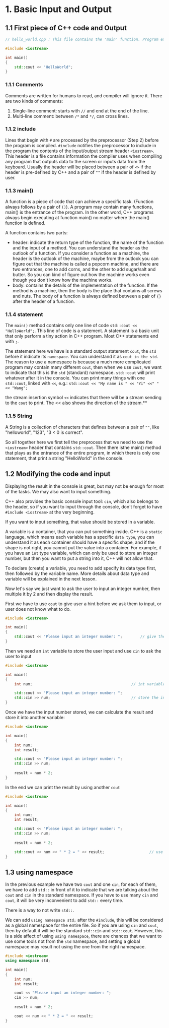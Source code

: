 # 1. Basic Input and Output

## 1.1 First piece of C++ code and Output 

```c++
// hello_world.cpp : This file contains the 'main' function. Program execution begins and ends there.

#include <iostream>

int main()
{
    std::cout << "HelloWorld";
}
```

### 1.1.1 Comments

Comments are written for humans to read, and compiler will ignore it. There are two kinds of comments:

1. Single-line comment: starts with `//` and end at the end of the line. 
2. Multi-line comment: between `/*` and `*/`, can cross lines.

### 1.1.2 include

Lines that begin with `#` are processed by the preprocessor (Step 2) before the program is compiled. `#include` notifies the preprocessor to include in the program the contents of the input/output stream header `<iostream>`. This header is a file contains information the compiler uses when compiling any program that outputs data to the screen or inputs data from the keyboard. Usually the header will be placed between a pair of `<>` if the header is pre-defined by C++ and a pair of `""` if the header is defined by user.

### 1.1.3 main()

A function is a piece of code that can achieve a specific task. (Function always follows by a pair of `()`). A program may contain many functions, main() is the entrance of the program. In the other word, C++ programs always begin executing at function main() no matter where the main() function is defined.

A function contains two parts: 

* header: indicate the return type of the function, the name of the function and the input of a method. You can understand the header as the outlook of a function. If you consider a function as a machine, the header is the outlook of the machine, maybe from the outlook you can figure out that the machine is called a popcorn machine, and there are two entrances, one to add corns, and the other to add sugar/salt and butter. So you can kind of figure out how the machine works even though you don't know how the machine works.  
* body: contains the details of the implementation of the function. If the method is a machine, then the body is the place that contains all screws and nuts. The body of a function is always defined between a pair of `{}` after the header of a function.

### 1.1.4 statement

The `main()` method contains only one line of code `std::cout << "HelloWorld";`. This line of code is a statement. A statement is a basic unit that only perform a tiny action in C++ program. Most C++ statements end with `;`.

The statement here we have is a standard output statement `cout`, the `std` before it indicate its `namespace`. You can understand it as `cout in the std`. The reason to use a namespace is because a much more complicated program may contain many different `cout`, then when we use `cout`, we want to indicate that this is the `std` (standard) namespace. `std::cout` will print whatever after it in the console. You can print many things with one `std::cout`, linked with `<<`, e.g.: `std::cout << "My name is " << "Yi" <<" " << "Wang";`

the stream insertion symbol `<<` indicates that there will be a stream sending to the `cout` to print. The << also shows the direction of the stream.**

### 1.1.5 String 

A String is a collection of characters that defines between a pair of `""`, like "helloworld", "123", "3 < 0 is correct".



So all together here we first tell the preprocess that we need to use the `<iostream>` header that contains `std::cout`. Then there isthe main() method that plays as the entrance of the entire program, in which there is only one statement, that print a string "HelloWorld" in the console.   



## 1.2 Modifying the code and input

Displaying the result in the console is great, but may not be enough for most of the tasks. We may also want to input something.

C++ also provides the basic console input tool: `cin`, which also belongs to the <iostream> header, so if you want to input through the console, don't forget to have `#include <iostream>` at the very beginning.

If you want to input something, that value should be stored in a variable. 

A variable is a container, that you can put something inside. C++ is a `static` language, which means each variable has a specific `data type`, you can understand it as each container should have a specific shape, and if the shape is not right, you cannot put the value into a container. For example, if you have an `int` type variable, which can only be used to store an integer number, but then you want to put a string into it, C++ will not allow that.

To declare (create) a variable, you need to add specify its data type first, then followed by the variable name. More details about data type and variable will be explained in the next lesson.

Now let's say we just want to ask the user to input an integer number, then multiple it by 2 and then display the result.

First we have to use `cout` to give user a hint before we ask them to input, or user does not know what to do.

```c++
#include <iostream>

int main()
{
    std::cout << "Please input an integer number: ";		// give the user a hint
}
```



Then we need an `int` variable to store the user input and use `cin` to ask the user to input

```c++
#include <iostream>

int main()
{
    int num;											// int variable with no initialized value 

    std::cout << "Please input an integer number: ";
    std::cin >> num;									// store the input into var num 
}
```



Once we have the input number stored, we can calculate the result and store it into another variable:

```c++
#include <iostream>

int main()
{
    int num;
    int result;

    std::cout << "Please input an integer number: ";
    std::cin >> num;
    
    result = num * 2;
}
```



In the end we can print the result by using another `cout`

```c++
#include <iostream>

int main()
{
    int num;
    int result;

    std::cout << "Please input an integer number: ";
    std::cin >> num;
    
    result = num * 2;

    std::cout << num << " * 2 = " << result;					// use one cout to output multi values
}
```



## 1.3 using namespace

In the previous example we have two `cout` and one `cin`, for each of them, we have to add `std::` in front of it to indicate that we are talking about the `cout` and `cin` in the standard namespace. If you have to use many `cin` and `cout`, it will be very inconvenient to add `std::` every time.

There is a way to not write `std::`.

We can add `using namespace std;` after the `#include`, this will be considered as a global namespace for the entire file. So if you are using `cin` and `cout`, then by default it will be the standard `std::cin` and `std::cout`. However, this is a side affect of using `using namespace`, there are chances that we want to use some tools not from the `std` namespace, and setting a global namespace may result  not using the one from the right namespace.

```c++
#include <iostream>
using namespace std;

int main()
{
    int num;
    int result;

    cout << "Please input an integer number: ";
    cin >> num;
    
    result = num * 2;

    cout << num << " * 2 = " << result;
}
```

